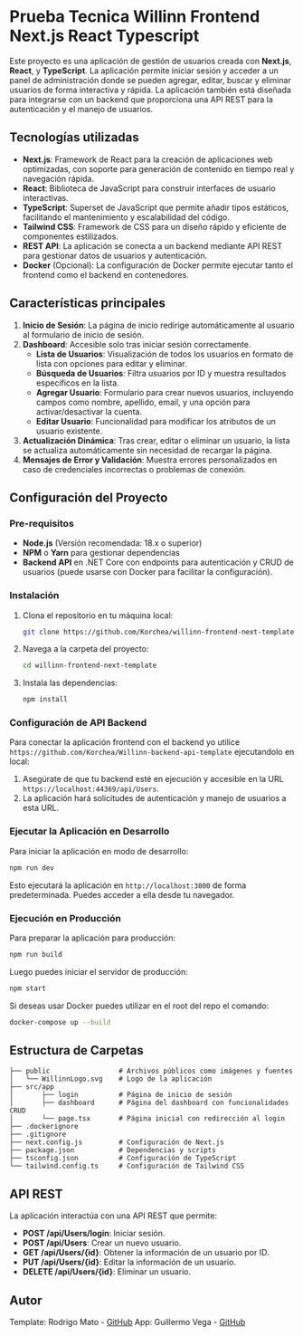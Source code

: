 # Prueba Tecnica Willinn Frontend Next.js React Typescript

Este proyecto es una aplicación de gestión de usuarios creada con **Next.js**, **React**, y **TypeScript**. La aplicación permite iniciar sesión y acceder a un panel de administración donde se pueden agregar, editar, buscar y eliminar usuarios de forma interactiva y rápida. La aplicación también está diseñada para integrarse con un backend que proporciona una API REST para la autenticación y el manejo de usuarios.

## Tecnologías utilizadas

- **Next.js**: Framework de React para la creación de aplicaciones web optimizadas, con soporte para generación de contenido en tiempo real y navegación rápida.
- **React**: Biblioteca de JavaScript para construir interfaces de usuario interactivas.
- **TypeScript**: Superset de JavaScript que permite añadir tipos estáticos, facilitando el mantenimiento y escalabilidad del código.
- **Tailwind CSS**: Framework de CSS para un diseño rápido y eficiente de componentes estilizados.
- **REST API**: La aplicación se conecta a un backend mediante API REST para gestionar datos de usuarios y autenticación.
- **Docker** (Opcional): La configuración de Docker permite ejecutar tanto el frontend como el backend en contenedores.

## Características principales

1. **Inicio de Sesión**: La página de inicio redirige automáticamente al usuario al formulario de inicio de sesión.
2. **Dashboard**: Accesible solo tras iniciar sesión correctamente.
   - **Lista de Usuarios**: Visualización de todos los usuarios en formato de lista con opciones para editar y eliminar.
   - **Búsqueda de Usuarios**: Filtra usuarios por ID y muestra resultados específicos en la lista.
   - **Agregar Usuario**: Formulario para crear nuevos usuarios, incluyendo campos como nombre, apellido, email, y una opción para activar/desactivar la cuenta.
   - **Editar Usuario**: Funcionalidad para modificar los atributos de un usuario existente.
3. **Actualización Dinámica**: Tras crear, editar o eliminar un usuario, la lista se actualiza automáticamente sin necesidad de recargar la página.
4. **Mensajes de Error y Validación**: Muestra errores personalizados en caso de credenciales incorrectas o problemas de conexión.

## Configuración del Proyecto

### Pre-requisitos

- **Node.js** (Versión recomendada: 18.x o superior)
- **NPM** o **Yarn** para gestionar dependencias
- **Backend API** en .NET Core con endpoints para autenticación y CRUD de usuarios (puede usarse con Docker para facilitar la configuración).

### Instalación

1. Clona el repositorio en tu máquina local:
   ```bash
   git clone https://github.com/Korchea/willinn-frontend-next-template.git
   ```

2. Navega a la carpeta del proyecto:
   ```bash
   cd willinn-frontend-next-template
   ```

3. Instala las dependencias:
   ```bash
   npm install
   ```

### Configuración de API Backend

Para conectar la aplicación frontend con el backend yo utilice `https://github.com/Korchea/Willinn-backend-api-template` ejecutandolo en local:

1. Asegúrate de que tu backend esté en ejecución y accesible en la URL `https://localhost:44369/api/Users`.
2. La aplicación hará solicitudes de autenticación y manejo de usuarios a esta URL.

### Ejecutar la Aplicación en Desarrollo

Para iniciar la aplicación en modo de desarrollo:

```bash
npm run dev
```

Esto ejecutará la aplicación en `http://localhost:3000` de forma predeterminada. Puedes acceder a ella desde tu navegador.

### Ejecución en Producción

Para preparar la aplicación para producción:

```bash
npm run build
```

Luego puedes iniciar el servidor de producción:

```bash
npm start
```

Si deseas usar Docker puedes utilizar en el root del repo el comando:

```bash
docker-compose up --build
```

## Estructura de Carpetas

```plaintext
├── public                 # Archivos públicos como imágenes y fuentes
│   └── WillinnLogo.svg    # Logo de la aplicación
├── src/app
│       ├── login          # Página de inicio de sesión
│       ├── dashboard      # Página del dashboard con funcionalidades CRUD
│       └── page.tsx       # Página inicial con redirección al login
├── .dockerignore
├── .gitignore
├── next.config.js         # Configuración de Next.js
├── package.json           # Dependencias y scripts
├── tsconfig.json          # Configuración de TypeScript
└── tailwind.config.ts     # Configuración de Tailwind CSS
```

## API REST

La aplicación interactúa con una API REST que permite:

- **POST /api/Users/login**: Iniciar sesión.
- **POST /api/Users**: Crear un nuevo usuario.
- **GET /api/Users/{id}**: Obtener la información de un usuario por ID.
- **PUT /api/Users/{id}**: Editar la información de un usuario.
- **DELETE /api/Users/{id}**: Eliminar un usuario.

## Autor

Template: Rodrigo Mato - [GitHub](https://github.com/RodrigoMato00)
App: Guillermo Vega - [GitHub](https://github.com/Korchea)